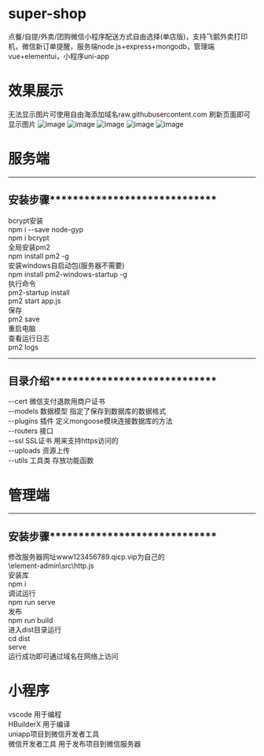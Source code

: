 # super-shop
点餐/自提/外卖/团购微信小程序配送方式自由选择(单店版)，支持飞鹅外卖打印机，微信新订单提醒，服务端node.js+express+mongodb，管理端vue+elementui，小程序uni-app
# 效果展示
无法显示图片可使用自由海添加域名raw.githubusercontent.com 刷新页面即可显示图片
![image](https://github.com/sword2022/images/blob/8683c95d2b0f11cb12d7a9dfd4d31fc3510532b2/0.jpg)
![image](https://github.com/sword2022/images/blob/8683c95d2b0f11cb12d7a9dfd4d31fc3510532b2/1.jpg)
![image](https://github.com/sword2022/images/blob/8683c95d2b0f11cb12d7a9dfd4d31fc3510532b2/2.jpg)
![image](https://github.com/sword2022/images/blob/8683c95d2b0f11cb12d7a9dfd4d31fc3510532b2/3.jpg)
![image](https://github.com/sword2022/images/blob/8683c95d2b0f11cb12d7a9dfd4d31fc3510532b2/5.jpg)
# 服务端
_______________________________________  
安装步骤*****************************   
---------------------------------------  
bcrypt安装  
npm i --save node-gyp  
npm i bcrypt  
全局安装pm2  
npm install pm2 -g  
安装windows自启动包(服务器不需要)  
npm install pm2-windows-startup -g  
执行命令  
pm2-startup install  
pm2 start  app.js  
保存  
pm2 save  
重启电脑  
查看运行日志  
pm2 logs  
_______________________________________  
目录介绍*****************************  
---------------------------------------  
--cert		微信支付退款用商户证书  
--models		数据模型 指定了保存到数据库的数据格式  
--plugins		插件 定义mongoose模块连接数据库的方法  
--routers		接口  
--ssl		SSL证书 用来支持https访问的  
--uploads		资源上传  
--utils		工具类 存放功能函数  
# 管理端
_______________________________________  
安装步骤*****************************  
---------------------------------------  
修改服务器网址www123456789.qicp.vip为自己的  
\element-admin\src\http.js  
安装库  
npm i  
调试运行  
npm run serve  
发布  
npm run build  
进入dist目录运行  
cd dist  
serve  
运行成功即可通过域名在网络上访问  
# 小程序 
vscode		用于编程  
HBuilderX		用于编译  
uniapp项目到微信开发者工具  
微信开发者工具	用于发布项目到微信服务器  
